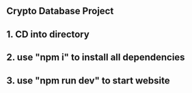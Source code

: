 ## Crypto Database Project
## 1. CD into directory
## 2. use "npm i" to install all dependencies
## 3. use "npm run dev" to start website